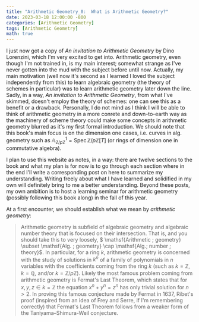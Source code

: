 ```yaml
---
title: "Arithmetic Geometry_0:  What is Arithmetic Geometry?" 
date: 2023-03-18 12:00:00 -800
categories: [Arithmetic Geometry]
tags: [Arithmetic Geometry]
math: true
---
```


I just now got a copy of *An invitation to Arithmetic Geometry* by Dino Lorenzini, which I'm very excited to get into. Arithmetic geometry, even though I'm not trained in, is my main interest; somewhat strange as I've never gotten into the mud with the subject before until now. Actually, my main motivation (well now it's second as I learned I loved the subject independently from this) to learn algebraic geometry (the theory of schemes in particular) was to learn arithmetic geometry later down the line. Sadly, in a way, *An invitation to Arithmetic Geometry*, from what I've skimmed, doesn't employ the theory of schemes: one can see this as a benefit or a drawback. Personally, I do not mind as I think I will be able to think of arithmetic geometry in a more conrete and down-to-earth way as the machinery of scheme theory could make some concepts in arithmetic geometry blurred as it's my first formal introduction. We should note that this book's main focus is on the dimension one cases, i.e. curves in alg. geometry such as $\mathbb A ^1_{\mathbb Z /p\mathbb Z}= \mathrm{Spec \,} \mathbb Z / p \mathbb Z [T]$ (or rings of dimension one in commutative algebra).

I plan to use this website as notes, in a way: there are twelve sections to the book and what my plan is for now is to go through each section where in the end I'll write a corresponding post on here to summarize my understanding. Writing freely about what I have learned and solidified in my own will definitely bring to me a better understanding. Beyond these posts, my own ambition is to host a learning seminar for arithmetic geometry (possibly following this book along) in the fall of this year.




At a first encounter, we should establish what we mean by *arithmetic geometry*:

> Arithmetic geometry is subfield of algebraic geometry and algebraic number theory that is focused on their intersection. That is, and you should take this to very loosely, $ \mathsf{Arithmetic \; geometry} \subset \mathsf{Alg. \; geometry} \cap \mathsf{Alg.\;  number \; theory}$. In particular, for a ring $k$, arithmetic geometry is concerned with the study of solutions in $k^n$ of a family of polynomials in $n$ variables with the coefficients coming from the ring $k$ (such as $k = \mathbb Z$, $k = \mathbb Q$, and/or $k = \mathbb Z/p\mathbb Z$). Likely the most famous problem coming from arithmetic geometry is Fermat's Last Theorem, which states that for $x,y,z \in k = \mathbb Z$ the equation $x^n+y^n = z^n$ has only trivial solution for $n > 2$. In proving this famous conjecture made by Fermat in 1637, Ribet's proof (inspired from an idea of Frey and Serre, if I'm remembering correctly) that Fermat's Last Theorem follows from a weaker form of the Taniyama–Shimura-Weil conjecture. 
